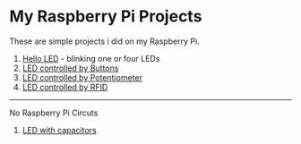 # My Raspberry Pi Projects

These are simple projects i did on my Raspberry Pi.

1. [Hello LED](./hello_led/README.md) - blinking one or four LEDs
1. [LED controlled by Buttons](./button_led/README.md)
1. [LED controlled by Potentiometer](./potenciometer_led/README.md)
1. [LED controlled by RFID](./rfid_read_write/README.md)

---

No Raspberry Pi Circuts

1. [LED with capacitors](./led_with_capacitor/README.md)